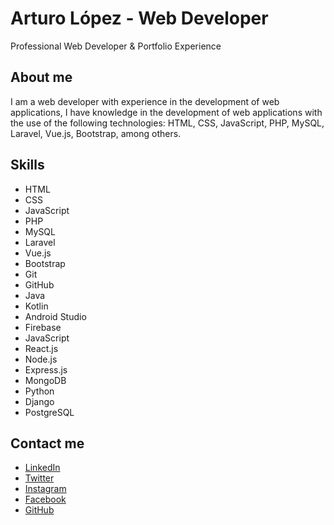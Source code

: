 # Arturo López - Web Developer

Professional Web Developer &amp; Portfolio Experience

## About me

I am a web developer with experience in the development of web applications, I have knowledge in the development of web applications with the use of the following technologies: HTML, CSS, JavaScript, PHP, MySQL, Laravel, Vue.js, Bootstrap, among others.

## Skills

- HTML
- CSS
- JavaScript
- PHP
- MySQL
- Laravel
- Vue.js
- Bootstrap
- Git
- GitHub
- Java
- Kotlin
- Android Studio
- Firebase
- JavaScript
- React.js
- Node.js
- Express.js
- MongoDB
- Python
- Django
- PostgreSQL

## Contact me

- [LinkedIn](https://www.linkedin.com/in/lgzarturo/)
- [Twitter](https://twitter.com/lgzarturo)
- [Instagram](https://www.instagram.com/lgzarturo/)
- [Facebook](https://www.facebook.com/lgzarturo/)
- [GitHub](https://github.com/lgzarturo/)
